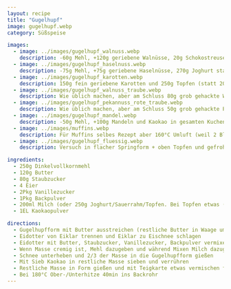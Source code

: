 ```yaml
---
layout: recipe
title: "Gugelhupf"
image: gugelhupf.webp
category: Süßspeise

images:
  - image: ../images/gugelhupf_walnuss.webp
    description: -60g Mehl, +120g geriebene Walnüsse, 20g Schokostreusel statt Kakao. Nüsse passen sehr gut aber Schoko nicht. Wenn Walnüsse dann besser nur Nüsse und kein Schoko und kein Kakao
  - image: ../images/gugelhupf_haselnuss.webp
    description: -75g Mehl, +75g geriebene Haselnüsse, 270g Joghurt statt Milch, keine Schokolade/Kakao - sehr saftig und gut, schmeckt intensiv nach Haselnüssen (nächster Versuch 50g Haselnüsse + Schokoflocken war auch sehr gut aber hat weniger nach Nüssen geschmeckt)
  - image: ../images/gugelhupf_karotten.webp
    description: 150g fein geriebene Karotten und 250g Topfen (statt 200ml Milch) war geschmacklich super aber etwas kompakt (vmtl wegen Topfen). Evtl nächstes Mal Karotten erst am Ende unterheben damit sie im Kuchen sichtbar und ganz bleiben
  - image: ../images/gugelhupf_walnuss_traube.webp
    description: Wie üblich machen, aber am Schluss 80g grob gehackte Walnüsse sowie 200g Weintrauben gemeinsam mit Schnee unterheben bzw wenn Trauben Kerne haben, vorsichtig entfernen (Form behalten) und abwechselnd mit Teig in Form geben. Statt 40 besser 45min lassen.
  - image: ../images/gugelhupf_pekannuss_rote_traube.webp
    description: Wie üblich machen, aber am Schluss 50g grob gehackte Pekannüsse sowie 250g rote kernlose Weintrauben gemeinsam mit Schnee unterheben bzw wenn Trauben Kerne haben, vorsichtig entfernen (Form behalten) und abwechselnd mit Teig in Form geben. 40min waren ausreichend, evtl wären 45 besser?
  - image: ../images/gugelhupf_mandel.webp
    description: -50g Mehl, +100g Mandeln und Kaokao in gesamten Kuchen. War sehr gut, später etwas trocken aber mit Marillenmarmelade super!
  - image: ../images/muffins.webp
    description: Für Muffins selbes Rezept aber 160°C Umluft (weil 2 Blech), 25min, dann 5-10min im Blech ruhen lassen
  - image: ../images/gugelhupf_fluessig.webp
    description: Versuch in flacher Springform + oben Topfen und gefrohrene Früchte war Müll. Idee wie Blechkuchen aber dafür ist Teig zu dick und bleibt darunter flüssig (evtl auch wegen gefrohrenen Früchten). Außerdem sinkt Belag ein. Rettunsversuch nach Springform nochmal auf Backpapier ins Rohr, hat aber nichts geholfen; war schlechtester Kuchen den wir je hatten.

ingredients:
  - 250g Dinkelvollkornmehl
  - 120g Butter
  - 80g Staubzucker
  - 4 Eier
  - 2Pkg Vanillezucker
  - 1Pkg Backpulver
  - 200ml Milch (oder 250g Joghurt/Sauerrahm/Topfen. Bei Topfen etwas (50ml?) Milch dazu)
  - 1EL Kaokaopulver

directions:
  - Gugelhupfform mit Butter ausstreichen (restliche Butter in Waage um auf 120g zu kommen)
  - Eidotter von Eiklar trennen und Eiklar zu Eischnee schlagen
  - Eidotter mit Butter, Staubzucker, Vanillezucker, Backpulver vermixen
  - Wenn Masse cremig ist, Mehl dazugeben und während Mixen Milch dazugießen
  - Schnee unterheben und 2/3 der Masse in die Gugelhupfform gießen
  - Mit Sieb Kaokao in restliche Masse sieben und verrühren
  - Restliche Masse in Form gießen und mit Teigkarte etwas vermischen für Marmorierung
  - Bei 180°C Ober-/Unterhitze 40min ins Backrohr
---
```

